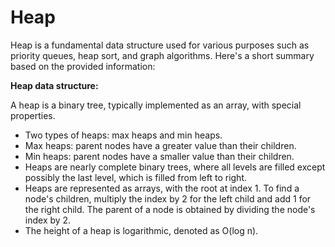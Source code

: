 # Heap
Heap is a fundamental data structure used for various purposes such as priority queues, heap sort, and graph algorithms. Here's a short summary based on the provided information:

**Heap data structure:**

A heap is a binary tree, typically implemented as an array, with special properties.
- Two types of heaps: max heaps and min heaps.
- Max heaps: parent nodes have a greater value than their children.
- Min heaps: parent nodes have a smaller value than their children.
- Heaps are nearly complete binary trees, where all levels are filled except possibly the last level, which is filled from left to right.
- Heaps are represented as arrays, with the root at index 1. To find a node's children, multiply the index by 2 for the left child and add 1 for the right child. The parent of a node is obtained by dividing the node's index by 2.
- The height of a heap is logarithmic, denoted as O(log n).